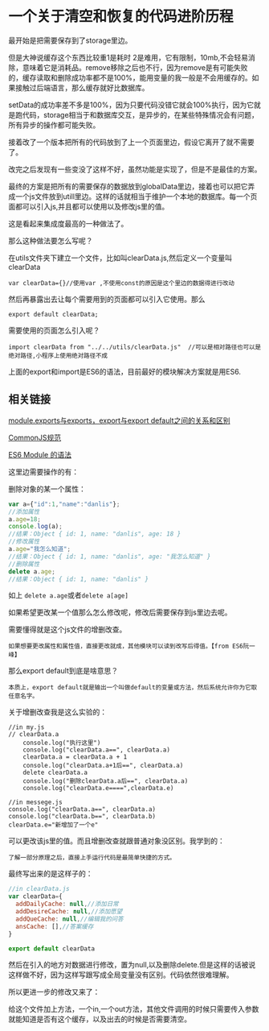 # 一个关于清空和恢复的代码进阶历程

最开始是把需要保存到了storage里边。

但是大神说缓存这个东西比较重1是耗时 2是难用，它有限制，10mb,不会轻易消除，意味着它是消耗品。remove移除之后也不行，因为remove是有可能失败的，缓存读取和删除成功率都不是100%，能用变量的我一般是不会用缓存的。如果接触过后端语言，那么缓存就好比数据库。

setData的成功率差不多是100%，因为只要代码没错它就会100%执行，因为它就是跑代码，storage相当于和数据库交互，是异步的，在某些特殊情况会有问题，所有异步的操作都可能失败。

接着改了一个版本把所有的代码放到了上一个页面里边，假设它离开了就不需要了。

改完之后发现有一些变没了这样不好，虽然功能是实现了，但是不是最佳的方案。

最终的方案是把所有的需要保存的数据放到globalData里边，接着也可以把它弄成一个js文件放到utill里边。这样的话就相当于维护一个本地的数据库。每一个页面都可以引入js,并且都可以使用以及修改js里的值。

这是看起来集成度最高的一种做法了。

那么这种做法要怎么写呢？

在utils文件夹下建立一个文件，比如叫clearData.js,然后定义一个变量叫clearData

```
var clearData={}//使用var ,不使用const的原因是这个里边的数据得进行改动
```

然后再暴露出去让每个需要用到的页面都可以引入它使用。那么

```
export default clearData;
```

需要使用的页面怎么引入呢？

```
import clearData from "../../utils/clearData.js"  //可以是相对路径也可以是绝对路径,小程序上使用绝对路径不成
```

上面的export和import是ES6的语法，目前最好的模块解决方案就是用ES6.

## 相关链接

[module.exports与exports，export与export default之间的关系和区别](https://www.cnblogs.com/fayin/p/6831071.html)

[CommonJS规范](http://javascript.ruanyifeng.com/nodejs/module.html)

[ES6 Module 的语法](http://es6.ruanyifeng.com/#docs/module)

这里边需要操作的有：

删除对象的某一个属性：

```js
var a={"id":1,"name":"danlis"};
//添加属性
a.age=18;
console.log(a);
//结果：Object { id: 1, name: "danlis", age: 18 }
//修改属性
a.age="我怎么知道";
//结果：Object { id: 1, name: "danlis", age: "我怎么知道" }
//删除属性
delete a.age;
//结果：Object { id: 1, name: "danlis" }
```

如上 `delete a.age`或者`delete a[age]`

如果希望更改某一个值那么怎么修改呢，修改后需要保存到js里边去呢。

需要懂得就是这个js文件的增删改查。

```
如果想要更改属性和属性值，直接更改就成，其他模块可以读到改写后得值。【from ES6阮一峰】
```

那么export default到底是啥意思？

```
本质上，export default就是输出一个叫做default的变量或方法，然后系统允许你为它取任意名字。
```

关于增删改查我是这么实验的：

```
//in my.js
// clearData.a
    console.log("执行这里")
    console.log("clearData.a==", clearData.a)
    clearData.a = clearData.a + 1
    console.log("clearData.a+1后==", clearData.a)
    delete clearData.a
    console.log("删除clearData.a后==", clearData.a)
    console.log("clearData.e====",clearData.e)
```

```
//in messege.js
console.log("clearData.a==", clearData.a)
console.log("clearData.b==", clearData.b)
clearData.e="新增加了一个e"
```

可以更改该js里的值。而且增删改查就跟普通对象没区别。我学到的：

```
了解一部分原理之后，直接上手运行代码是最简单快捷的方式。
```

最终写出来的是这样子的：

```js
//in clearData.js
var clearData={
  addDailyCache: null,//添加日常
  addDesireCache: null,//添加愿望
  addQueCache: null,//编辑我的问答
  ansCache: [],//答案缓存
}

export default clearData
```

然后在引入的地方对数据进行修改，置为null,以及删除delete.但是这样的话被说这样做不好，因为这样写跟写成全局变量没有区别。代码依然很难理解。

所以更进一步的修改又来了：

给这个文件加上方法，一个in,一个out方法，其他文件调用的时候只需要传入参数就能知道是否有这个缓存，以及出去的时候是否需要清空。







